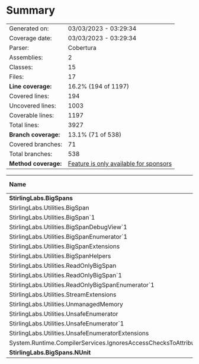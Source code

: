 # Summary
|||
|:---|:---|
| Generated on: | 03/03/2023 - 03:29:34 |
| Coverage date: | 03/03/2023 - 03:29:34 |
| Parser: | Cobertura |
| Assemblies: | 2 |
| Classes: | 15 |
| Files: | 17 |
| **Line coverage:** | 16.2% (194 of 1197) |
| Covered lines: | 194 |
| Uncovered lines: | 1003 |
| Coverable lines: | 1197 |
| Total lines: | 3927 |
| **Branch coverage:** | 13.1% (71 of 538) |
| Covered branches: | 71 |
| Total branches: | 538 |
| **Method coverage:** | [Feature is only available for sponsors](https://reportgenerator.io/pro) |

|**Name**|**Covered**|**Uncovered**|**Coverable**|**Total**|**Line coverage**|**Covered**|**Total**|**Branch coverage**|
|:---|---:|---:|---:|---:|---:|---:|---:|---:|
|**StirlingLabs.BigSpans**|**194**|**1003**|**1197**|**5991**|**16.2%**|**71**|**538**|**13.1%**|
|StirlingLabs.Utilities.BigSpan|0|41|41|1017|0%|0|14|0%|
|StirlingLabs.Utilities.BigSpan`1|112|98|210|1017|53.3%|51|116|43.9%|
|StirlingLabs.Utilities.BigSpanDebugView`1|0|9|9|36|0%|0|2|0%|
|StirlingLabs.Utilities.BigSpanEnumerator`1|0|9|9|47|0%|0|2|0%|
|StirlingLabs.Utilities.BigSpanExtensions|26|129|155|520|16.7%|9|86|10.4%|
|StirlingLabs.Utilities.BigSpanHelpers|16|398|414|910|3.8%|5|172|2.9%|
|StirlingLabs.Utilities.ReadOnlyBigSpan|0|12|12|852|0%|0|8|0%|
|StirlingLabs.Utilities.ReadOnlyBigSpan`1|0|181|181|852|0%|0|102|0%|
|StirlingLabs.Utilities.ReadOnlyBigSpanEnumerator`1|0|9|9|47|0%|0|2|0%|
|StirlingLabs.Utilities.StreamExtensions|0|14|14|32|0%|0|6|0%|
|StirlingLabs.Utilities.UnmanagedMemory|17|30|47|123|36.1%|3|10|30%|
|StirlingLabs.Utilities.UnsafeEnumerator|1|4|5|195|20%|0|0||
|StirlingLabs.Utilities.UnsafeEnumerator`1|17|35|52|195|32.6%|2|2|100%|
|StirlingLabs.Utilities.UnsafeEnumeratorExtensions|5|31|36|133|13.8%|1|16|6.2%|
|System.Runtime.CompilerServices.IgnoresAccessChecksToAttribute|0|3|3|15|0%|0|0||
|**StirlingLabs.BigSpans.NUnit**|**0**|**0**|**0**|**0**|****|**0**|**0**|****|
